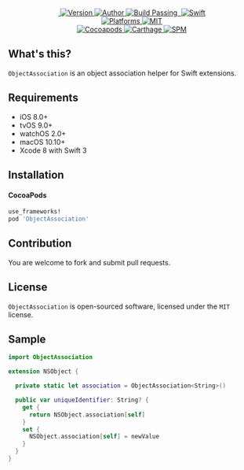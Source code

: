 
<p align="center">
  <!-- <img src="https://ooo.0o0.ooo/2017/08/02/5981c39c426e3.png" alt="ObjectAssociation"> -->
  <br/><a href="https://cocoapods.org/pods/ObjectAssociation">
  <img alt="Version" src="https://img.shields.io/badge/version-1.2.0-brightgreen.svg">
  <img alt="Author" src="https://img.shields.io/badge/author-Meniny-blue.svg">
  <img alt="Build Passing" src="https://img.shields.io/badge/build-passing-brightgreen.svg">
  <img alt="Swift" src="https://img.shields.io/badge/swift-4.0%2B-orange.svg">
  <br/>
  <img alt="Platforms" src="https://img.shields.io/badge/platform-iOS%20%7C%20tvOS%20%7C%20watchOS%20%7C%20macOS-lightgrey.svg">
  <img alt="MIT" src="https://img.shields.io/badge/license-MIT-blue.svg">
  <br/>
  <img alt="Cocoapods" src="https://img.shields.io/badge/cocoapods-compatible-brightgreen.svg">
  <img alt="Carthage" src="https://img.shields.io/badge/carthage-working%20on-red.svg">
  <img alt="SPM" src="https://img.shields.io/badge/swift%20package%20manager-working%20on-red.svg">
  </a>
</p>

## What's this?

`ObjectAssociation` is an object association helper for Swift extensions.

## Requirements

* iOS 8.0+
* tvOS 9.0+
* watchOS 2.0+
* macOS 10.10+
* Xcode 8 with Swift 3

## Installation

#### CocoaPods

```ruby
use_frameworks!
pod 'ObjectAssociation'
```

## Contribution

You are welcome to fork and submit pull requests.

## License

`ObjectAssociation` is open-sourced software, licensed under the `MIT` license.

## Sample

```swift
import ObjectAssociation

extension NSObject {

  private static let association = ObjectAssociation<String>()

  public var uniqueIdentifier: String? {
    get {
      return NSObject.association[self]
    }
    set {
      NSObject.association[self] = newValue
    }
  }
}
```
